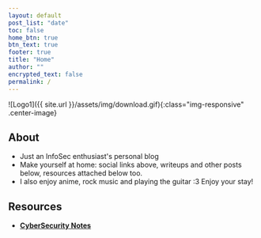 ```yaml
---
layout: default
post_list: "date"
toc: false
home_btn: true
btn_text: true
footer: true
title: "Home"
author: ""
encrypted_text: false
permalink: /
---
```


![Logo1]({{ site.url }}/assets/img/download.gif){:class="img-responsive" .center-image}

##  About
* Just an InfoSec enthusiast's personal blog
* Make yourself at home: social links above, writeups and other posts below, resources attached below too.
* I also enjoy anime, rock music and playing the guitar :3 Enjoy your stay!


## Resources

* [**CyberSecurity Notes**](https://www.notion.so/Cyber-Security-Notes-71af3df58bba45c6bd171952ee6967aa)


